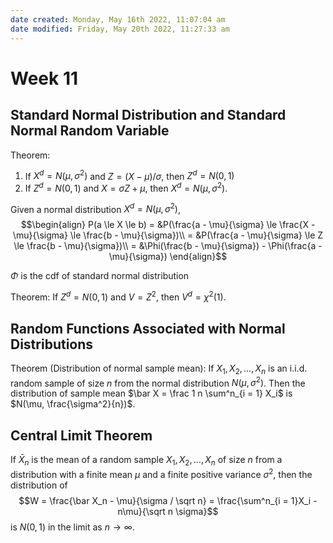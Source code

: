 ```yaml
---
date created: Monday, May 16th 2022, 11:07:04 am
date modified: Friday, May 20th 2022, 11:27:33 am
---
```


# Week 11

## Standard Normal Distribution and Standard Normal Random Variable

Theorem:

1. If $X^d = N(\mu, \sigma^2)$ and $Z = (X - \mu) / \sigma$, then $Z^d = N(0, 1)$
2. If $Z^d = N(0, 1)$ and $X = \sigma Z + \mu$, then $X^d = N(\mu, \sigma^2)$.

Given a normal distribution $X^d = N(\mu, \sigma^2)$, $$\begin{align} P(a \le X \le b) = &P(\frac{a - \mu}{\sigma} \le \frac{X - \mu}{\sigma} \le \frac{b - \mu}{\sigma})\\ = &P(\frac{a - \mu}{\sigma} \le Z \le \frac{b - \mu}{\sigma})\\ = &\Phi(\frac{b - \mu}{\sigma}) - \Phi(\frac{a - \mu}{\sigma}) \end{align}$$

$\Phi$ is the cdf of standard normal distribution

Theorem: If $Z^d = N(0, 1)$ and $V = Z^2$, then $V^d = \chi^2(1)$.

## Random Functions Associated with Normal Distributions

Theorem (Distribution of normal sample mean): If $X_1, X_2, …, X_n$ is an i.i.d. random sample of size $n$ from the normal distribution $N(\mu, \sigma^2)$. Then the distribution of sample mean $\bar X = \frac 1 n \sum^n_{i = 1} X_i$ is $N(\mu, \frac{\sigma^2}{n})$.

## Central Limit Theorem

If $\bar X_n$ is the mean of a random sample $X_1, X_2, …, X_n$ of size $n$ from a distribution with a finite mean $\mu$ and a finite positive variance $\sigma^2$, then the distribution of $$W = \frac{\bar X_n - \mu}{\sigma / \sqrt n} = \frac{\sum^n_{i = 1}X_i - n\mu}{\sqrt n \sigma}$$ is $N(0, 1)$ in the limit as $n \to \infty$.

